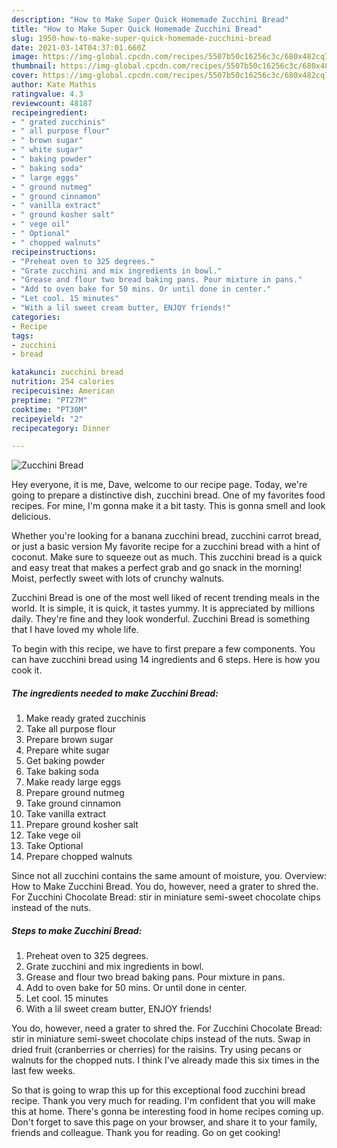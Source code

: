```yaml
---
description: "How to Make Super Quick Homemade Zucchini Bread"
title: "How to Make Super Quick Homemade Zucchini Bread"
slug: 1950-how-to-make-super-quick-homemade-zucchini-bread
date: 2021-03-14T04:37:01.660Z
image: https://img-global.cpcdn.com/recipes/5507b50c16256c3c/680x482cq70/zucchini-bread-recipe-main-photo.jpg
thumbnail: https://img-global.cpcdn.com/recipes/5507b50c16256c3c/680x482cq70/zucchini-bread-recipe-main-photo.jpg
cover: https://img-global.cpcdn.com/recipes/5507b50c16256c3c/680x482cq70/zucchini-bread-recipe-main-photo.jpg
author: Kate Mathis
ratingvalue: 4.3
reviewcount: 48187
recipeingredient:
- " grated zucchinis"
- " all purpose flour"
- " brown sugar"
- " white sugar"
- " baking powder"
- " baking soda"
- " large eggs"
- " ground nutmeg"
- " ground cinnamon"
- " vanilla extract"
- " ground kosher salt"
- " vege oil"
- " Optional"
- " chopped walnuts"
recipeinstructions:
- "Preheat oven to 325 degrees."
- "Grate zucchini and mix ingredients in bowl."
- "Grease and flour two bread baking pans. Pour mixture in pans."
- "Add to oven bake for 50 mins. Or until done in center."
- "Let cool. 15 minutes"
- "With a lil sweet cream butter, ENJOY friends!"
categories:
- Recipe
tags:
- zucchini
- bread

katakunci: zucchini bread 
nutrition: 254 calories
recipecuisine: American
preptime: "PT27M"
cooktime: "PT30M"
recipeyield: "2"
recipecategory: Dinner

---
```



![Zucchini Bread](https://img-global.cpcdn.com/recipes/5507b50c16256c3c/680x482cq70/zucchini-bread-recipe-main-photo.jpg)

Hey everyone, it is me, Dave, welcome to our recipe page. Today, we're going to prepare a distinctive dish, zucchini bread. One of my favorites food recipes. For mine, I'm gonna make it a bit tasty. This is gonna smell and look delicious.

Whether you&#39;re looking for a banana zucchini bread, zucchini carrot bread, or just a basic version My favorite recipe for a zucchini bread with a hint of coconut. Make sure to squeeze out as much. This zucchini bread is a quick and easy treat that makes a perfect grab and go snack in the morning! Moist, perfectly sweet with lots of crunchy walnuts.

Zucchini Bread is one of the most well liked of recent trending meals in the world. It is simple, it is quick, it tastes yummy. It is appreciated by millions daily. They're fine and they look wonderful. Zucchini Bread is something that I have loved my whole life.


To begin with this recipe, we have to first prepare a few components. You can have zucchini bread using 14 ingredients and 6 steps. Here is how you cook it.

<!--inarticleads1-->

##### The ingredients needed to make Zucchini Bread:

1. Make ready  grated zucchinis
1. Take  all purpose flour
1. Prepare  brown sugar
1. Prepare  white sugar
1. Get  baking powder
1. Take  baking soda
1. Make ready  large eggs
1. Prepare  ground nutmeg
1. Take  ground cinnamon
1. Take  vanilla extract
1. Prepare  ground kosher salt
1. Take  vege oil
1. Take  Optional
1. Prepare  chopped walnuts


Since not all zucchini contains the same amount of moisture, you. Overview: How to Make Zucchini Bread. You do, however, need a grater to shred the. For Zucchini Chocolate Bread: stir in miniature semi-sweet chocolate chips instead of the nuts. 

<!--inarticleads2-->

##### Steps to make Zucchini Bread:

1. Preheat oven to 325 degrees.
1. Grate zucchini and mix ingredients in bowl.
1. Grease and flour two bread baking pans. Pour mixture in pans.
1. Add to oven bake for 50 mins. Or until done in center.
1. Let cool. 15 minutes
1. With a lil sweet cream butter, ENJOY friends!


You do, however, need a grater to shred the. For Zucchini Chocolate Bread: stir in miniature semi-sweet chocolate chips instead of the nuts. Swap in dried fruit (cranberries or cherries) for the raisins. Try using pecans or walnuts for the chopped nuts. I think I&#39;ve already made this six times in the last few weeks. 

So that is going to wrap this up for this exceptional food zucchini bread recipe. Thank you very much for reading. I'm confident that you will make this at home. There's gonna be interesting food in home recipes coming up. Don't forget to save this page on your browser, and share it to your family, friends and colleague. Thank you for reading. Go on get cooking!
